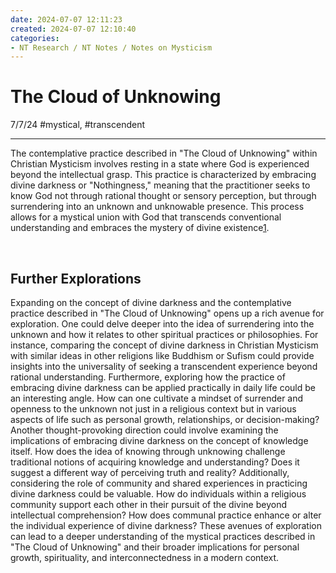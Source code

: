 ```yaml
---
date: 2024-07-07 12:11:23
created: 2024-07-07 12:10:40
categories:
- NT Research / NT Notes / Notes on Mysticism
---
```


# The Cloud of Unknowing

7/7/24 #mystical, #transcendent

* * *

The contemplative practice described in "The Cloud of Unknowing" within Christian Mysticism involves resting in a state where God is experienced beyond the intellectual grasp. This practice is characterized by embracing divine darkness or "Nothingness," meaning that the practitioner seeks to know God not through rational thought or sensory perception, but through surrendering into an unknown and unknowable presence. This process allows for a mystical union with God that transcends conventional understanding and embraces the mystery of divine existence[1](https://app.mymemo.ai/detail/0/1807410551207231488).

<br>

## Further Explorations

Expanding on the concept of divine darkness and the contemplative practice described in "The Cloud of Unknowing" opens up a rich avenue for exploration. One could delve deeper into the idea of surrendering into the unknown and how it relates to other spiritual practices or philosophies. For instance, comparing the concept of divine darkness in Christian Mysticism with similar ideas in other religions like Buddhism or Sufism could provide insights into the universality of seeking a transcendent experience beyond rational understanding. Furthermore, exploring how the practice of embracing divine darkness can be applied practically in daily life could be an interesting angle. How can one cultivate a mindset of surrender and openness to the unknown not just in a religious context but in various aspects of life such as personal growth, relationships, or decision-making? Another thought-provoking direction could involve examining the implications of embracing divine darkness on the concept of knowledge itself. How does the idea of knowing through unknowing challenge traditional notions of acquiring knowledge and understanding? Does it suggest a different way of perceiving truth and reality? Additionally, considering the role of community and shared experiences in practicing divine darkness could be valuable. How do individuals within a religious community support each other in their pursuit of the divine beyond intellectual comprehension? How does communal practice enhance or alter the individual experience of divine darkness? These avenues of exploration can lead to a deeper understanding of the mystical practices described in "The Cloud of Unknowing" and their broader implications for personal growth, spirituality, and interconnectedness in a modern context.

  
<br>